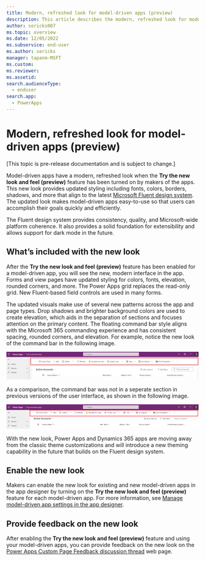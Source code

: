 ```yaml
---
title: Modern, refreshed look for model-driven apps (preview)
description: This article describes the modern, refreshed look for model-driven apps
author: sericks007
ms.topic: overview
ms.date: 12/05/2022
ms.subservice: end-user
ms.author: sericks
manager: tapanm-MSFT
ms.custom: 
ms.reviewer:
ms.assetid: 
search.audienceType: 
  - enduser
search.app: 
  - PowerApps
---
```


# Modern, refreshed look for model-driven apps (preview)

[This topic is pre-release documentation and is subject to change.]

Model-driven apps have a modern, refreshed look when the **Try the new look and feel (preview)** feature has been turned on by makers of the apps.  This new look provides updated styling including fonts, colors, borders, shadows, and more that align to the latest [Microsoft Fluent design system](https://react.fluentui.dev/?path=/docs/concepts-introduction--page). The updated look makes model-driven apps easy-to-use so that users can accomplish their goals quickly and efficiently.

The Fluent design system provides consistency, quality, and Microsoft-wide platform coherence. It also provides a solid foundation for extensibility and allows support for dark mode in the future. 

## What’s included with the new look

After the **Try the new look and feel (preview)** feature has been enabled for a model-driven app, you will see the new, modern interface in the app. Forms and view pages have updated styling for colors, fonts, elevation, rounded corners, and more. The Power Apps grid replaces the read-only grid. New Fluent-based field controls are used in many forms.

The updated visuals make use of several new patterns across the app and page types. Drop shadows and brighter background colors are used to create elevation, which aids in the separation of sections and focuses attention on the primary content. The floating command bar style aligns with the Microsoft 365 commanding experience and has consistent spacing, rounded corners, and elevation. For example, notice the new look of the command bar in the following image.

![Floating command bar](media/red-new-command-bar.png)

As a comparison, the command bar was not in a seperate section in previous versions of the user interface, as shown in the following image.

![Command bar in the previous style](media/red-old-command-bar.png)

With the new look, Power Apps and Dynamics 365 apps are moving away from the classic theme customizations and will introduce a new theming capability in the future that builds on the Fluent design system.  

## Enable the new look
Makers can enable the new look for existing and new model-driven apps in the app designer by turning on the **Try the new look and feel (preview)** feature for each model-driven app. For more information, see [Manage model-driven app settings in the app designer](../maker/model-driven-apps/app-properties.md#features).

## Provide feedback on the new look
After enabling the **Try the new look and feel (preview)** feature and using your model-driven apps, you can provide feedback on the new look on the [Power Apps Custom Page Feedback discussion thread](https://powerusers.microsoft.com/t5/Building-Power-Apps/Power-Apps-Custom-Page-Feedback-discussion-thread/m-p/1203993#M315697) web page.



